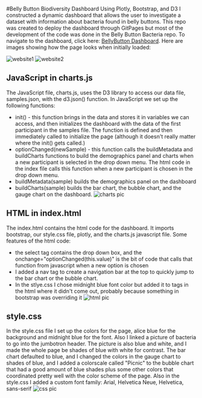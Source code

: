 
#Belly Button Biodiversity Dashboard
Using Plotly, Bootstrap, and D3 I constructed a dynamic dashboard that allows the user to investigate a dataset with information about bacteria found in belly buttons. This repo was created to deploy the dashboard through GitPages but most of the development of the code was done in the Belly Button Bacteria repo. To navigate to the dashboard, click here: [BellyButton Dashboard](https://mgsrichard.github.io/Deploy-Bellybuttons/). Here are images showing how the page looks when initially loaded:

![website1](https://github.com/mgsrichard/Deploy-Bellybuttons/blob/main/images/webpage_1.png)
![website2](https://github.com/mgsrichard/Deploy-Bellybuttons/blob/main/images/webpage_2.png)

## JavaScript in charts.js
The JavaScript file, charts.js,  uses the D3 library to access our data file, samples.json, with the d3.json() function. In JavaScript we set up the following functions:
  - init() - this function brings in the data and stores it in variables we can access, and then initializes the dashboard with the data of the first participant in the samples file. The function is defined and then immediately called to initialize the page (although it doesn't really matter where the init() gets called.)
  - optionChanged(newSample) - this function calls the buildMetadata and buildCharts functions to build the demographics panel and charts when a new participant is selected in the drop down menu. The html code in the index file calls this function when a new participant is chosen in the drop down menu.
  - buildMetadata(sample) builds the demographics panel on the dashboard
  - buildCharts(sample) builds the bar chart, the bubble chart, and the gauge chart on the dashboard.
  ![charts pic](https://github.com/mgsrichard/Deploy-Bellybuttons/blob/main/images/charts.png)
  
## HTML in index.html
The index.html contains the html code for the dashboard. It imports bootstrap, our style.css file, plotly, and the charts.js javascript file. Some features of the html code:
  - the select tag contains the drop down box, and the onchange="optionChanged(this.value)" is the bit of code that calls that function from javascript when a new option is chosen
  - I added a nav tag to create a navigation bar at the top to quickly jump to the bar chart or the bubble chart.
  - In the stlye.css I chose midnight blue font color but added it to tags in the html where it didn't come out, probably because something in bootstrap was overriding it
![html pic](https://github.com/mgsrichard/Deploy-Bellybuttons/blob/main/images/html.png)

## style.css
In the style.css file I set up the colors for the page, alice blue for the background and midnight blue for the font. Also I linked a picture of bacteria to go into the jumbotron header. The picture is also blue and white, and I made the whole page be shades of blue with white for contrast. The bar chart defaulted to blue, and I changed the colors in the gauge chart to shades of blue, and I added a colorscale called "Picnic" to the bubble chart that had a good amount of blue shades plus some other colors that coordinated pretty well with the color scheme of the page. Also in the style.css I added a custom font family: Arial, Helvetica Neue, Helvetica, sans-serif
![css pic](https://github.com/mgsrichard/Deploy-Bellybuttons/blob/main/images/css_pic.png)
